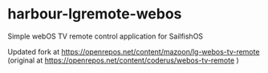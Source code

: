harbour-lgremote-webos
======================

Simple webOS TV remote control application for SailfishOS

Updated fork at https://openrepos.net/content/mazoon/lg-webos-tv-remote
(original at https://openrepos.net/content/coderus/webos-tv-remote )
